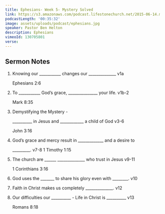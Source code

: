 ```yaml
---
title: Ephesians- Week 5- Mystery Solved
link: https://s3.amazonaws.com/podcast.lifestonechurch.net/2015-06-14.mp3
podcastLength: '00:35:32'
image: assets/uploads/podcast/ephesians.jpg
speaker: Pastor Ben Helton
description: Ephesians
vimeoId: 130705801
verse:
---
```


## Sermon Notes

1. Knowing our ___________  changes our ______________  v1a

    Ephesians 2:6

1. To ___________ God’s grace, _______________  your life. v1b-2

    Mark 8:35

1. Demystifying the Mystery -

    __________ in Jesus and ____________ a child of God v3-6

    John 3:16

1. God’s grace and mercy result in _____________ and a desire to

    _________. v7-8   1 Timothy 1:15

1. The church are ______ ______________ who trust in Jesus v9-11

    1 Corinthians 3:16

1. God uses the _______ to share his glory even with ________. v10

1. Faith in Christ makes us completely ______________. v12

1. Our difficulties our __________ -  Life in Christ is __________ v13

    Romans 8:18
